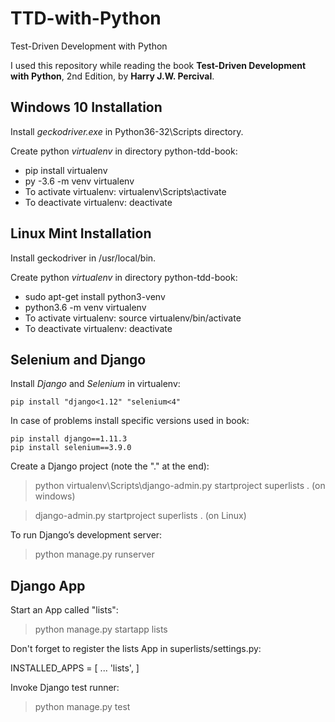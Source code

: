 # TTD-with-Python
Test-Driven Development with Python

I used this repository while reading the book **Test-Driven Development with Python**, 2nd Edition, by **Harry J.W. Percival**.


## Windows 10 Installation
Install *geckodriver.exe* in Python36-32\Scripts directory.

Create python *virtualenv* in directory python-tdd-book:
- pip install virtualenv
- py -3.6 -m venv virtualenv
- To activate virtualenv:
  virtualenv\Scripts\activate
- To deactivate virtualenv:
  deactivate

## Linux Mint Installation
Install geckodriver in /usr/local/bin.

Create python *virtualenv* in directory python-tdd-book:
- sudo apt-get install python3-venv
- python3.6 -m venv virtualenv
- To activate virtualenv:
  source virtualenv/bin/activate
- To deactivate virtualenv:
  deactivate


## Selenium and Django

Install *Django* and *Selenium* in virtualenv:
```
pip install "django<1.12" "selenium<4"
```

In case of problems install specific versions used in book:
```
pip install django==1.11.3
pip install selenium==3.9.0
```
Create a Django project (note the "." at the end):
>python virtualenv\Scripts\django-admin.py startproject superlists . (on windows)

>django-admin.py startproject superlists . (on Linux)

To run Django’s development server:
>python manage.py runserver


## Django App

Start an App called "lists":
>python manage.py startapp lists

Don't forget to register the lists App in superlists/settings.py:

INSTALLED_APPS = [
	...
    'lists',
]

Invoke Django test runner:
>python manage.py test

